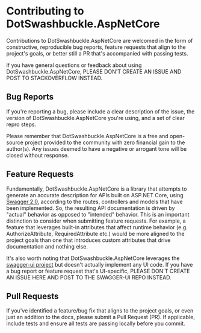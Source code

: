 Contributing to DotSwashbuckle.AspNetCore
=========

Contributions to DotSwashbuckle.AspNetCore are welcomed in the form of constructive, reproducible bug reports, feature requests that align to the project's goals, or better still a PR that's accompanied with passing tests.

If you have general questions or feedback about using DotSwashbuckle.AspNetCore, PLEASE DON'T CREATE AN ISSUE AND POST TO STACKOVERFLOW INSTEAD.

## Bug Reports ##

If you're reporting a bug, please include a clear description of the issue, the version of DotSwashbuckle.AspNetCore you're using, and a set of clear repro steps.

Please remember that DotSwashbuckle.AspNetCore is a free and open-source project provided to the community with zero financial gain to the author(s). Any issues deemed to have a negative or arrogant tone will be closed without response.

## Feature Requests ##

Fundamentally, DotSwashbuckle.AspNetCore is a library that attempts to generate an accurate description for APIs built on ASP.NET Core, using [Swagger 2.0](https://swagger.io/docs/specification/2-0/basic-structure/), according to the routes, controllers and models that have been implemented. So, the resulting API documentation is driven by "actual" behavior as opposed to "intended" behavior. This is an important distinction to consider when submitting feature requests. For example, a feature that leverages built-in attributes that affect runtime behavior (e.g. AuthorizeAttribute, RequiredAttribute etc.) would be more aligned to the project goals than one that introduces custom attributes that drive documentation and nothing else.

It's also worth noting that DotSwashbuckle.AspNetCore leverages the [swagger-ui project](https://github.com/swagger-api/swagger-ui) but doesn't actually implement any UI code. If you have a bug report or feature request that's UI-specific, PLEASE DON'T CREATE AN ISSUE HERE AND POST TO THE SWAGGER-UI REPO INSTEAD.

## Pull Requests ##

If you've identified a feature/bug fix that aligns to the project goals, or even just an addition to the docs, please submit a Pull Request (PR). If applicable, include tests and ensure all tests are passing locally before you commit.
